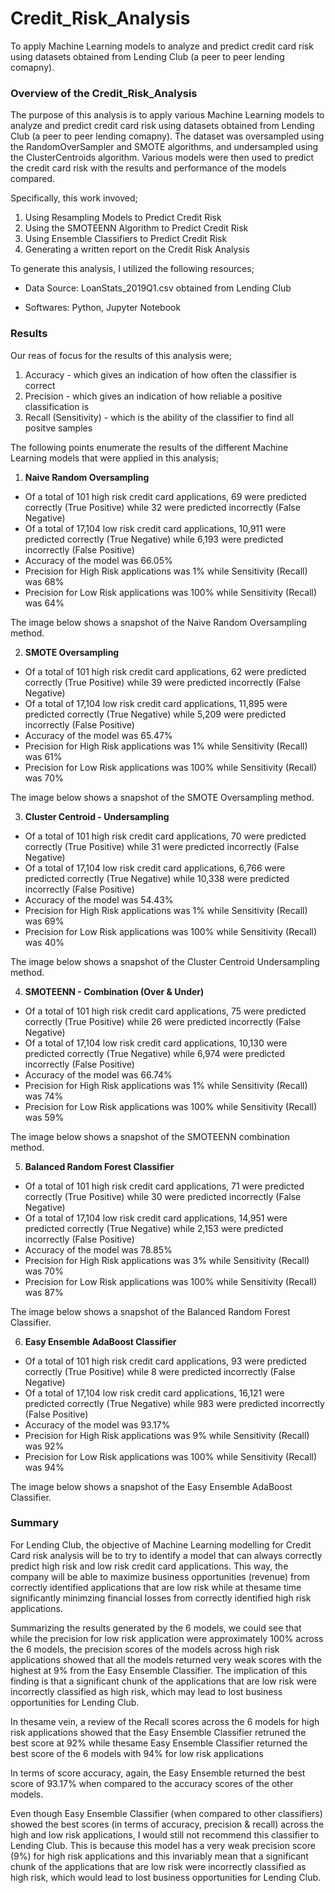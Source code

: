 # Credit_Risk_Analysis
To apply Machine Learning models to analyze and predict credit card risk using datasets obtained from Lending Club (a peer to peer lending comapny). 

### Overview of the Credit_Risk_Analysis

The purpose of this analysis is to apply various Machine Learning models to analyze and predict credit card risk using datasets obtained from Lending Club (a peer to peer lending comapny). The dataset was oversampled using the RandomOverSampler and SMOTE algorithms, and undersampled using the ClusterCentroids algorithm. Various models were then used to predict the credit card risk with the results and performance of the models compared.

Specifically, this work invoved;

  1. Using Resampling Models to Predict Credit Risk
  2. Using the SMOTEENN Algorithm to Predict Credit Risk 
  3. Using Ensemble Classifiers to Predict Credit Risk 
  4. Generating a written report on the Credit Risk Analysis


To generate this analysis, I utilized the following resources;

  - Data Source: LoanStats_2019Q1.csv obtained from Lending Club 

  - Softwares: Python, Jupyter Notebook

### Results

Our reas of focus for the results of this analysis were;
1. Accuracy - which gives an indication of how often the classifier is correct
2. Precision - which gives an indication of how reliable a positive classification is
3. Recall (Sensitivity) - which is the ability of the classifier to find all positve samples

The following points enumerate the results of the different Machine Learning models that were applied in this analysis;

1. **Naive Random Oversampling**
 - Of a total of 101 high risk credit card applications, 69 were predicted correctly (True Positive) while 32 were predicted incorrectly (False Negative)
 - Of a total of 17,104 low risk credit card applications, 10,911 were predicted correctly (True Negative) while 6,193 were predicted incorrectly (False Positive)
 - Accuracy of the model was 66.05%
 - Precision for High Risk applications was 1% while Sensitivity (Recall) was 68%
 - Precision for Low Risk applications was 100% while Sensitivity (Recall) was 64%    

 The image below shows a snapshot of the Naive Random Oversampling method.


2. **SMOTE Oversampling**
 - Of a total of 101 high risk credit card applications, 62 were predicted correctly (True Positive) while 39 were predicted incorrectly (False Negative)
 - Of a total of 17,104 low risk credit card applications, 11,895 were predicted correctly (True Negative) while 5,209 were predicted incorrectly (False Positive)
 - Accuracy of the model was 65.47%
 - Precision for High Risk applications was 1% while Sensitivity (Recall) was 61%
 - Precision for Low Risk applications was 100% while Sensitivity (Recall) was 70%    

 The image below shows a snapshot of the SMOTE Oversampling method.


3. **Cluster Centroid - Undersampling**
 - Of a total of 101 high risk credit card applications, 70 were predicted correctly (True Positive) while 31 were predicted incorrectly (False Negative)
 - Of a total of 17,104 low risk credit card applications, 6,766 were predicted correctly (True Negative) while 10,338 were predicted incorrectly (False Positive)
 - Accuracy of the model was 54.43%
 - Precision for High Risk applications was 1% while Sensitivity (Recall) was 69%
 - Precision for Low Risk applications was 100% while Sensitivity (Recall) was 40%    

 The image below shows a snapshot of the Cluster Centroid Undersampling method.


4. **SMOTEENN - Combination (Over & Under)**
 - Of a total of 101 high risk credit card applications, 75 were predicted correctly (True Positive) while 26 were predicted incorrectly (False Negative)
 - Of a total of 17,104 low risk credit card applications, 10,130 were predicted correctly (True Negative) while 6,974 were predicted incorrectly (False Positive)
 - Accuracy of the model was 66.74%
 - Precision for High Risk applications was 1% while Sensitivity (Recall) was 74%
 - Precision for Low Risk applications was 100% while Sensitivity (Recall) was 59%    

 The image below shows a snapshot of the SMOTEENN combination method.


5. **Balanced Random Forest Classifier**
 - Of a total of 101 high risk credit card applications, 71 were predicted correctly (True Positive) while 30 were predicted incorrectly (False Negative)
 - Of a total of 17,104 low risk credit card applications, 14,951 were predicted correctly (True Negative) while 2,153 were predicted incorrectly (False Positive)
 - Accuracy of the model was 78.85%
 - Precision for High Risk applications was 3% while Sensitivity (Recall) was 70%
 - Precision for Low Risk applications was 100% while Sensitivity (Recall) was 87%    

 The image below shows a snapshot of the Balanced Random Forest Classifier.


6. **Easy Ensemble AdaBoost Classifier**
 - Of a total of 101 high risk credit card applications, 93 were predicted correctly (True Positive) while 8 were predicted incorrectly (False Negative)
 - Of a total of 17,104 low risk credit card applications, 16,121 were predicted correctly (True Negative) while 983 were predicted incorrectly (False Positive)
 - Accuracy of the model was 93.17%
 - Precision for High Risk applications was 9% while Sensitivity (Recall) was 92%
 - Precision for Low Risk applications was 100% while Sensitivity (Recall) was 94%    

 The image below shows a snapshot of the Easy Ensemble AdaBoost Classifier.



### Summary

For Lending Club, the objective of Machine Learning modelling for Credit Card risk analysis will be to try to identify a model that can always correctly predict high risk and low risk credit card applications. This way, the company will be able to maximize business opportunities (revenue) from correctly identified applications that are low risk while at thesame time significantly minimzing financial losses from correctly identified high risk applications.  

Summarizing the results generated by the 6 models, we could see that while the precision for low risk application were approximately 100% across the 6 models, the precision scores of the models across high risk applications showed that all the models returned very weak scores with the highest at 9% from the Easy Ensemble Classifier. The implication of this finding is that a significant chunk of the applications that are low risk were incorrectly classified as high risk, which may lead to lost business opportunities for Lending Club.

In thesame vein, a review of the Recall scores across the 6 models for high risk applications showed that the Easy Ensemble Classifier retruned the best score at 92% while thesame Easy Ensemble Classifier returned the best score of the 6 models with 94% for low risk applications

In terms of score accuracy, again, the Easy Ensemble returned the best score of 93.17% when compared to the accuracy scores of the other models.

Even though Easy Ensemble Classifier (when compared to other classifiers) showed the best scores (in terms of accuracy, precision & recall) across the high and low risk applications, I would still not recommend this classifier to Lending Club. This is because this model has a very weak precision score (9%) for high risk applications and this invariably mean that a significant chunk of the applications that are low risk were incorrectly classified as high risk, which would lead to lost business opportunities for Lending Club. 
